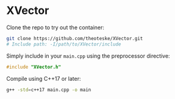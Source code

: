 # XVector

Clone the repo to try out the container:
```bash
git clone https://github.com/theoteske/XVector.git
# Include path: -I/path/to/XVector/include
```

Simply include in your `main.cpp` using the preprocessor directive:
```cpp
#include "XVector.h"
```

Compile using C++17 or later:
```bash
g++ -std=c++17 main.cpp -o main
```